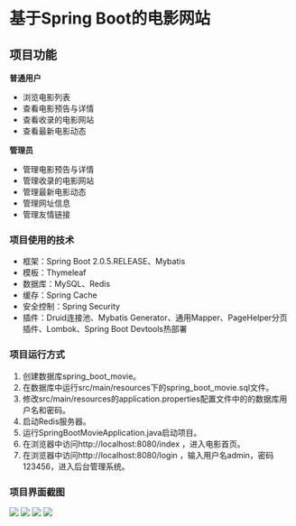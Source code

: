 # 基于Spring Boot的电影网站

## 项目功能
**普通用户**
- 浏览电影列表
- 查看电影预告与详情
- 查看收录的电影网站
- 查看最新电影动态

**管理员**
- 管理电影预告与详情
- 管理收录的电影网站
- 管理最新电影动态
- 管理网址信息
- 管理友情链接


### 项目使用的技术

- 框架：Spring Boot 2.0.5.RELEASE、Mybatis
- 模板：Thymeleaf
- 数据库：MySQL、Redis
- 缓存：Spring Cache
- 安全控制：Spring Security
- 插件：Druid连接池、Mybatis Generator、通用Mapper、PageHelper分页插件、Lombok、Spring Boot Devtools热部署

### 项目运行方式

1. 创建数据库spring_boot_movie。
2. 在数据库中运行src/main/resources下的spring_boot_movie.sql文件。
3. 修改src/main/resources的application.properties配置文件中的的数据库用户名和密码。
4. 启动Redis服务器。
5. 运行SpringBootMovieApplication.java启动项目。
6. 在浏览器中访问http://localhost:8080/index ，进入电影首页。
7. 在浏览器中访问http://localhost:8080/login ，输入用户名admin，密码123456，进入后台管理系统。

### 项目界面截图

<img src="https://raw.githubusercontent.com/lkmc2/SpringBootMovie/master/picture/%E7%94%B5%E5%BD%B1%E9%A6%96%E9%A1%B5.png"/>

<img src="https://raw.githubusercontent.com/lkmc2/SpringBootMovie/master/picture/%E7%94%B5%E5%BD%B1%E8%AF%A6%E6%83%85%E9%A1%B5.png"/>

<img src="https://raw.githubusercontent.com/lkmc2/SpringBootMovie/master/picture/%E5%90%8E%E5%8F%B0%E6%B7%BB%E5%8A%A0%E7%94%B5%E5%BD%B1%E4%BF%A1%E6%81%AF.png"/>

<img src="https://raw.githubusercontent.com/lkmc2/SpringBootMovie/master/picture/%E5%90%8E%E5%8F%B0%E7%94%B5%E5%BD%B1%E4%BF%A1%E6%81%AF%E7%AE%A1%E7%90%86.png"/>